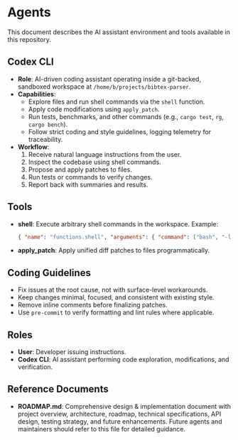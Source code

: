 # Agents

This document describes the AI assistant environment and tools available in this repository.

## Codex CLI
- **Role**: AI-driven coding assistant operating inside a git-backed, sandboxed workspace at `/home/b/projects/bibtex-parser`.
- **Capabilities**:
  - Explore files and run shell commands via the `shell` function.
  - Apply code modifications using `apply_patch`.
  - Run tests, benchmarks, and other commands (e.g., `cargo test`, `rg`, `cargo bench`).
  - Follow strict coding and style guidelines, logging telemetry for traceability.
- **Workflow**:
  1. Receive natural language instructions from the user.
  2. Inspect the codebase using shell commands.
  3. Propose and apply patches to files.
  4. Run tests or commands to verify changes.
  5. Report back with summaries and results.

## Tools
- **shell**: Execute arbitrary shell commands in the workspace. Example:
  ```json
  { "name": "functions.shell", "arguments": { "command": ["bash", "-lc", "rg --files ."] } }
  ```
- **apply_patch**: Apply unified diff patches to files programmatically.

## Coding Guidelines
- Fix issues at the root cause, not with surface-level workarounds.
- Keep changes minimal, focused, and consistent with existing style.
- Remove inline comments before finalizing patches.
- Use `pre-commit` to verify formatting and lint rules where applicable.

## Roles
- **User**: Developer issuing instructions.
- **Codex CLI**: AI assistant performing code exploration, modifications, and verification.

## Reference Documents
- **ROADMAP.md**: Comprehensive design & implementation document with project overview, architecture, roadmap, technical specifications, API design, testing strategy, and future enhancements. Future agents and maintainers should refer to this file for detailed guidance.